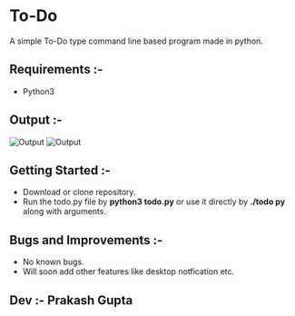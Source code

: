 # To-Do
A simple To-Do type command line based program made in python.


## Requirements :- 

- Python3


 ## Output :- 
   
   ![Output](Output1.png)
   ![Output](Output2.png)
   
   
## Getting Started :-

- Download or clone repository.
- Run the todo.py file by **python3 todo.py** or use it directly by **./todo py** along with arguments.


## Bugs and Improvements :-

- No known bugs.
- Will soon add other features like desktop notfication etc.


## Dev :- Prakash Gupta
